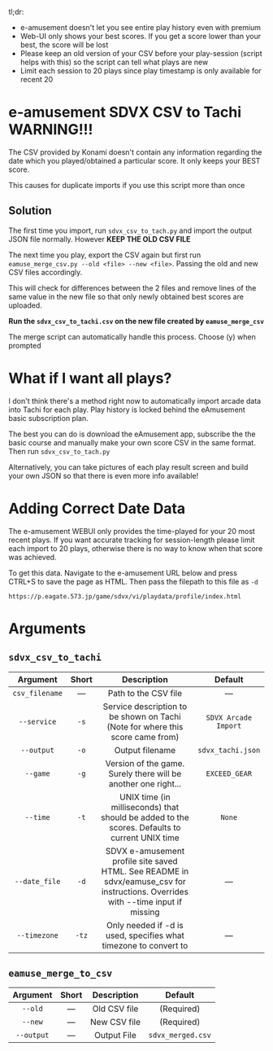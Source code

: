 tl;dr:
- e-amusement doesn't let you see entire play history even with premium
- Web-UI only shows your best scores. If you get a score lower than your best, the score will be lost
- Please keep an old version of your CSV before your play-session (script helps with this) so the script can tell what plays are new
- Limit each session to 20 plays since play timestamp is only available for recent 20

# e-amusement SDVX CSV to Tachi WARNING!!!
The CSV provided by Konami doesn't contain any information regarding the date which you played/obtained a particular score. It only keeps your BEST score.

This causes for duplicate imports if you use this script more than once

## Solution
The first time you import, run `sdvx_csv_to_tach.py` and import the output JSON file normally. However **KEEP THE OLD CSV FILE**

The next time you play, export the CSV again but first run `eamuse_merge_csv.py --old <file> --new <file>`. Passing the old and new CSV files accordingly.

This will check for differences between the 2 files and remove lines of the same value in the new file so that only newly obtained best scores are uploaded.

**Run the `sdvx_csv_to_tachi.csv` on the new file created by `eamuse_merge_csv`**

The merge script can automatically handle this process. Choose (y) when prompted

# What if I want all plays?
I don't think there's a method right now to automatically import arcade data into Tachi for each play. Play history is locked behind the eAmusement basic subscription plan.

The best you can do is download the eAmusement app, subscribe the the basic course and manually make your own score CSV in the same format. Then run `sdvx_csv_to_tach.py`

Alternatively, you can take pictures of each play result screen and build your own JSON so that there is even more info available!

# Adding Correct Date Data
The e-amusement WEBUI only provides the time-played for your 20 most recent plays. If you want accurate tracking for session-length please limit each import to 20 plays, otherwise there is no way to know when that score was achieved.

To get this data. Navigate to the e-amusement URL below and press CTRL+S to save the page as HTML. Then pass the filepath to this file as `-d`
```
https://p.eagate.573.jp/game/sdvx/vi/playdata/profile/index.html
```

# Arguments
## `sdvx_csv_to_tachi`

| Argument      | Short   | Description                                                                                                                 | Default                |
|:-------------:|:-------:|:---------------------------------------------------------------------------------------------------------------------------:|:----------------------:|
| `csv_filename`| —       | Path to the CSV file                                                                                                       | —                      |
| `--service`   | `-s`    | Service description to be shown on Tachi (Note for where this score came from)                                              | `SDVX Arcade Import`   |
| `--output`    | `-o`    | Output filename                                                                                                             | `sdvx_tachi.json`      |
| `--game`      | `-g`    | Version of the game. Surely there will be another one right...                                                              | `EXCEED_GEAR`          |
| `--time`      | `-t`    | UNIX time (in milliseconds) that should be added to the scores. Defaults to current UNIX time                                | `None`                 |
| `--date_file` | `-d`    | SDVX e-amusement profile site saved HTML. See README in sdvx/eamuse_csv for instructions. Overrides with --time input if missing | —                   |
| `--timezone`  | `-tz`   | Only needed if -d is used, specifies what timezone to convert to                                                            | —                      |

## `eamuse_merge_to_csv`

| Argument    | Short | Description                                           | Default            |
|:-----------:|:-----:|:-----------------------------------------------------:|:------------------:|
| `--old`     | —     | Old CSV file                                          | (Required)         |
| `--new`     | —     | New CSV file                                          | (Required)         |
| `--output`  | —     | Output File                                           | `sdvx_merged.csv`  |
